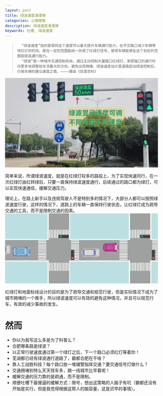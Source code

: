 ```yaml
---
layout: post
title: 绿波速度漫漫弹
categories: 心情随笔
description: 绿波速度漫漫弹
keywords: 吐槽, 绿波速度
---
```


>		“绿波速度”指的是保持这个速度可以最大提升车辆通行能力，在平交路口减少车辆等待红灯的时间。是在一定的范围能统一协调了红绿灯信号，使得车辆能够在这个划定的范围能提高通行能力。
>		"绿波“是一种城市交通控制系统，通过主动控制大量路口红绿灯，来把路口的通行时间更多地调整给车流量大的方向，避免出现拥堵，绿波速度估计是道路启动绿波控制后，行驶车辆的建议速度之类。————摘自《百度百科》
>	

![](https://raw.githubusercontent.com/Minggle/image/main/image/lvbo.jpg)

简单来说，所谓绿波速度，就是在红绿灯较多的路段上，为了实现快速同行，在一次红绿灯由红转绿后，只要一直保持绿波速度通行，后续通过的路口都为绿灯，可以实现快速通信，缓解交通压力。

理论上，在路上新手以及违规驾驶人不是特别多的情况下，大部分人都可以按照绿波速度行驶，这样的情况下，道路上的车辆一直保持行驶状态，让红绿灯成为疏导交通的工具，而不是限制交通的因素。
![](https://raw.githubusercontent.com/Minggle/image/main/image/timg.gif)

红绿灯和地面标线设计的目的是为了疏导交通和规范行驶，但是实际情况下成为了城市拥堵的一个推手，所以绿波速度可以有效的避免这种情况，并且可以规范行车，有效的减少事故的发生。

# 然而
- 你以为我写这么多是为了科普么？
- 合肥哪条路是绿波？
- 以正常行驶速度通过第一个绿灯之后，下一个路口必须红灯等着你！
- 芜湖都已经有绿波通行道路了，霸都合肥在干啥？
- 靠人工战胜科技？每个路口放一堆辅警指挥交通？要交通信号灯做什么？
- 交通拥堵别特么天天怪车多，跟一线城市比早着呢！
- 缓解交通的压力靠的是疏通，而不是限制。
- 顺便吐槽下最傻逼的缓解方式：限号，想出这策略的人脑子有坑（霸都还没有开始是实行，但是我觉得根据这帮人的脑容量，这是迟早的事情）。

